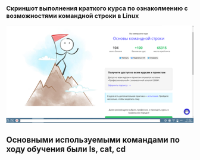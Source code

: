 ### Скриншот выполнения краткого курса по ознаколмению с возможностями командной строки в Linux
![Финал](https://github.com/Voldek404/HSP/blob/main/Images/cmd_done)
## Основными используемыми командами по ходу обучения были ls, cat, cd
